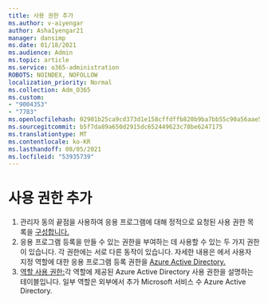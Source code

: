 ```yaml
---
title: 사용 권한 추가
ms.author: v-aiyengar
author: AshaIyengar21
manager: dansimp
ms.date: 01/18/2021
ms.audience: Admin
ms.topic: article
ms.service: o365-administration
ROBOTS: NOINDEX, NOFOLLOW
localization_priority: Normal
ms.collection: Adm_O365
ms.custom:
- "9004353"
- "7783"
ms.openlocfilehash: 02901b25ca9cd373d1e158cffdffb820b9ba7bb55c90a56aae57807a2e932192
ms.sourcegitcommit: b5f7da89a650d2915dc652449623c78be6247175
ms.translationtype: MT
ms.contentlocale: ko-KR
ms.lasthandoff: 08/05/2021
ms.locfileid: "53935739"
---
```

# <a name="add-permissions"></a>사용 권한 추가

1. 관리자 동의 끝점을 사용하여 응용 프로그램에 대해 정적으로 요청된 사용 권한 목록을 [구성합니다.](https://docs.microsoft.com/azure/active-directory/develop/v2-permissions-and-consent#to-configure-the-list-of-statically-requested-permissions-for-an-application)
1. 응용 프로그램 등록을 만들 수 있는 권한을 부여하는 데 사용할 수 있는 두 가지 권한이 있습니다. 각 권한에는 서로 다른 동작이 있습니다. 자세한 내용은 에서 사용자 지정 역할에 대한 응용 프로그램 등록 권한을 [Azure Active Directory.](https://docs.microsoft.com/azure/active-directory/roles/custom-available-permissions)
1. [역할 사용 권한:](https://docs.microsoft.com/azure/active-directory/roles/permissions-reference#role-permissions)각 역할에 제공된 Azure Active Directory 사용 권한을 설명하는 테이블입니다. 일부 역할은 외부에서 추가 Microsoft 서비스 수 Azure Active Directory.